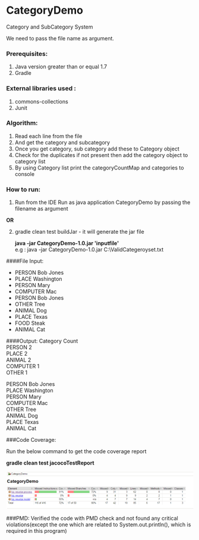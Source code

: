 # CategoryDemo

Category and SubCategory System

We need to pass the file name as argument.

### Prerequisites:

1. Java version greater than or equal 1.7
2. Gradle

### External libraries used : 
1. commons-collections
2. Junit

### Algorithm:

1. Read each line from the file
2. And get the category and subcategory
3. Once you get category, sub category add these to Category object
4. Check for the duplicates if not present then add the category object to category list
5. By using Category list print the categoryCountMap and categories to console

### How to run:

1. Run from the IDE 
     Run as java application CategoryDemo by passing the filename as argument
   
**OR**

2. gradle clean test buildJar  - it will generate the jar file
    
     **java -jar CategoryDemo-1.0.jar 'inputfile'**  <br />
    e.g : java -jar CategoryDemo-1.0.jar C:\ValidCategeroyset.txt
   
####File Input:
- PERSON Bob Jones
- PLACE Washington
- PERSON Mary
- COMPUTER Mac
- PERSON Bob Jones
- OTHER Tree
- ANIMAL Dog
- PLACE Texas
- FOOD Steak
- ANIMAL Cat

####Output:
Category	Count <br />
PERSON	    2 <br />
PLACE	    2 <br />
ANIMAL	    2 <br />
COMPUTER	1 <br />
OTHER	    1  <br />

PERSON Bob Jones <br />
PLACE Washington <br />
PERSON Mary <br />
COMPUTER Mac <br />
OTHER Tree <br />
ANIMAL Dog <br />
PLACE Texas <br />
ANIMAL Cat <br />


###Code Coverage:

Run the below command to get the code coverage report

   **gradle clean test jacocoTestReport**
   
   ![alt text](codecoverage.png "Code Coverage")

###PMD: 
 Verified the code with PMD check and not found any critical violations(except the one which are related to System.out.println(), which is required in this program)


